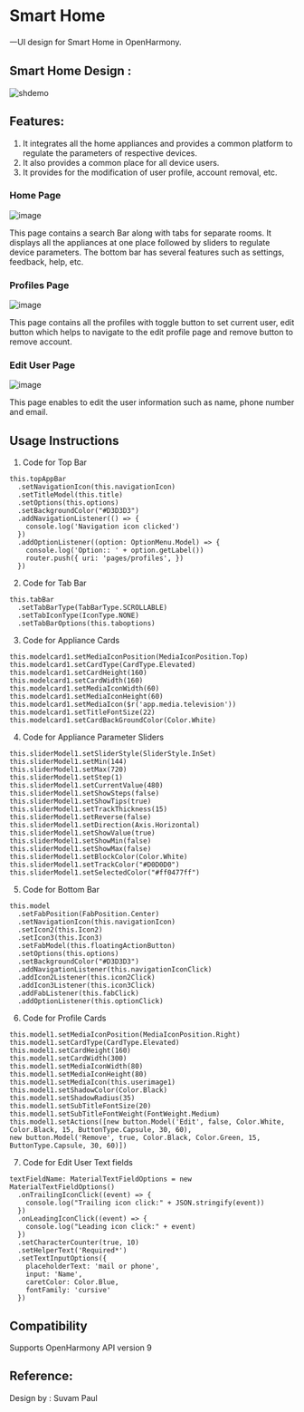 # Smart Home

一UI design for Smart Home in OpenHarmony.

## Smart Home Design :
![shdemo](https://user-images.githubusercontent.com/68344077/180381526-af4c644b-3947-4a32-a5a5-8d28bf808705.gif)

## Features:
1. It integrates all the home appliances and provides a common platform to regulate the parameters of respective devices.
2. It also provides a common place for all device users.
3. It provides for the modification of user profile, account removal, etc.

### Home Page
![image](https://user-images.githubusercontent.com/68344077/180381346-1d5b6876-3bd3-4523-91c1-e10e4537f7f2.png)

This page contains a search Bar along with tabs for separate rooms. It displays all the appliances at one place followed by sliders to regulate device parameters. The bottom bar has several features such as settings, feedback, help, etc.

### Profiles Page
![image](https://user-images.githubusercontent.com/68344077/180381421-0c23c3f7-b883-447b-8804-d3a6ccea6b01.png)

This page contains all the profiles with toggle button to set current user, edit button which helps to navigate to the edit profile page and remove button to remove account.

### Edit User Page
![image](https://user-images.githubusercontent.com/68344077/180381484-48bb7d97-518a-4d90-a697-61d2ed103710.png)

This page enables to edit the user information such as name, phone number and email.

## Usage Instructions
1. Code for Top Bar
```
this.topAppBar  
  .setNavigationIcon(this.navigationIcon)  
  .setTitleModel(this.title)  
  .setOptions(this.options)  
  .setBackgroundColor("#D3D3D3")  
  .addNavigationListener(() => {  
    console.log('Navigation icon clicked')  
  })  
  .addOptionListener((option: OptionMenu.Model) => {  
    console.log('Option:: ' + option.getLabel())  
    router.push({ uri: 'pages/profiles', })  
  })
```

2. Code for Tab Bar
```
this.tabBar  
  .setTabBarType(TabBarType.SCROLLABLE)  
  .setTabIconType(IconType.NONE)  
  .setTabBarOptions(this.taboptions)
```

3. Code for Appliance Cards
```
this.modelcard1.setMediaIconPosition(MediaIconPosition.Top)  
this.modelcard1.setCardType(CardType.Elevated)  
this.modelcard1.setCardHeight(160)  
this.modelcard1.setCardWidth(160)  
this.modelcard1.setMediaIconWidth(60)  
this.modelcard1.setMediaIconHeight(60)  
this.modelcard1.setMediaIcon($r('app.media.television'))  
this.modelcard1.setTitleFontSize(22)  
this.modelcard1.setCardBackGroundColor(Color.White)
```

4. Code for Appliance Parameter Sliders
```
this.sliderModel1.setSliderStyle(SliderStyle.InSet)  
this.sliderModel1.setMin(144)  
this.sliderModel1.setMax(720)  
this.sliderModel1.setStep(1)  
this.sliderModel1.setCurrentValue(480)  
this.sliderModel1.setShowSteps(false)  
this.sliderModel1.setShowTips(true)  
this.sliderModel1.setTrackThickness(15)  
this.sliderModel1.setReverse(false)  
this.sliderModel1.setDirection(Axis.Horizontal)  
this.sliderModel1.setShowValue(true)  
this.sliderModel1.setShowMin(false)  
this.sliderModel1.setShowMax(false)  
this.sliderModel1.setBlockColor(Color.White)  
this.sliderModel1.setTrackColor("#D0D0D0")  
this.sliderModel1.setSelectedColor("#ff0477ff")
```

5. Code for Bottom Bar
```
this.model  
  .setFabPosition(FabPosition.Center)  
  .setNavigationIcon(this.navigationIcon)  
  .setIcon2(this.Icon2)  
  .setIcon3(this.Icon3)  
  .setFabModel(this.floatingActionButton)  
  .setOptions(this.options)  
  .setBackgroundColor("#D3D3D3")  
  .addNavigationListener(this.navigationIconClick)  
  .addIcon2Listener(this.icon2Click)  
  .addIcon3Listener(this.icon3Click)  
  .addFabListener(this.fabClick)  
  .addOptionListener(this.optionClick)
```

6. Code for Profile Cards
```
this.model1.setMediaIconPosition(MediaIconPosition.Right)  
this.model1.setCardType(CardType.Elevated)  
this.model1.setCardHeight(160)  
this.model1.setCardWidth(300)  
this.model1.setMediaIconWidth(80)  
this.model1.setMediaIconHeight(80)  
this.model1.setMediaIcon(this.userimage1)  
this.model1.setShadowColor(Color.Black)  
this.model1.setShadowRadius(35)  
this.model1.setSubTitleFontSize(20)  
this.model1.setSubTitleFontWeight(FontWeight.Medium)  
this.model1.setActions([new button.Model('Edit', false, Color.White, Color.Black, 15, ButtonType.Capsule, 30, 60),  
new button.Model('Remove', true, Color.Black, Color.Green, 15, ButtonType.Capsule, 30, 60)])
```

7. Code for Edit User Text fields
```
textFieldName: MaterialTextFieldOptions = new MaterialTextFieldOptions()  
  .onTrailingIconClick((event) => {  
    console.log("Trailing icon click:" + JSON.stringify(event))  
  })  
  .onLeadingIconClick((event) => {  
    console.log("Leading icon click:" + event)  
  })  
  .setCharacterCounter(true, 10)  
  .setHelperText('Required*')  
  .setTextInputOptions({  
    placeholderText: 'mail or phone',  
    input: 'Name',  
    caretColor: Color.Blue,  
    fontFamily: 'cursive'  
  })
```

## Compatibility

Supports OpenHarmony API version 9

## Reference:

Design by : Suvam Paul
